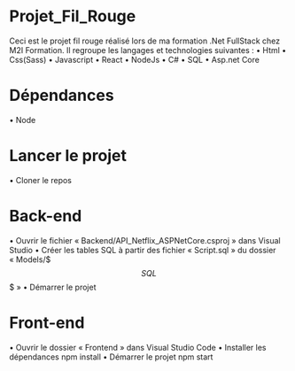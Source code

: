 ﻿# Projet_Fil_Rouge
Ceci est le projet fil rouge réalisé lors de ma formation .Net FullStack chez M2I Formation.
Il regroupe les langages et technologies suivantes : 
• Html
• Css(Sass)
• Javascript
• React
• NodeJs
• C#
• SQL
• Asp.net Core

# Dépendances
• Node

# Lancer le projet
• Cloner le repos

# Back-end 
• Ouvrir le fichier « Backend/API_Netflix_ASPNetCore.csproj » dans Visual Studio
• Créer les tables SQL à partir des fichier « Script.sql » du dossier « Models/$$$ SQL $$$ »
• Démarrer le projet

# Front-end
• Ouvrir le dossier « Frontend » dans Visual Studio Code
• Installer les dépendances
npm install
• Démarrer le projet
npm start